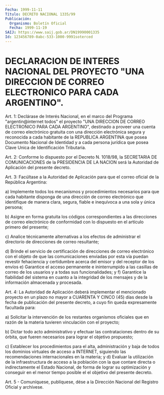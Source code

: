 ```yaml
---
Fecha: 1999-11-11
Título: DECRETO NACIONAL 1335/99
Publicación:
  Organismo: Boletín Oficial
  Fecha: 1999-11-19
SAIJ: https://www.saij.gob.ar/DN19990001335
Id: 123456789-0abc-533-1000-9991soterced
---
```

# DECLARACION DE INTERES NACIONAL DEL PROYECTO "UNA  DIRECCION DE CORREO ELECTRONICO PARA CADA ARGENTINO".

<a id="1"></a>
Art. 1: Declárase de Interés Nacional, en el marco del Programa "argentin@internet todos" el proyecto "UNA DIRECCION DE CORREO ELECTRONICO PARA CADA ARGENTINO", destinado a proveer una cuenta de correo electrónico gratuita con una dirección electrónica segura y reconocida a cada habitante de la REPUBLICA ARGENTINA que posea Documento Nacional de Identidad y a cada persona jurídica que posea Clave Unica de Identificación Tributaria.

<a id="2"></a>
Art. 2: Conforme lo dispuesto por el Decreto N. 1018/98, la SECRETARIA DE COMUNICACIONES de la PRESIDENCIA DE LA NACION será la Autoridad de Aplicación del presente decreto.

<a id="3"></a>
Art. 3: Facúltase a la Autoridad de Aplicación para que el correo oficial de la República Argentina:

a) Implemente todos los mecanismos y procedimientos necesarios para que cada habitante disponga de una dirección de correo electrónico que identifique de manera clara, segura, fiable e inequívoca a una sola y única persona;

b) Asigne en forma gratuita los códigos correspondientes a las direcciones de correo electrónico de conformidad con lo dispuesto en el artículo primero del presente;

c) Analice técnicamente alternativas a los efectos de administrar el directorio de direcciones de correo resultante;

d) Brinde el servicio de certificación de direcciones de correo electrónico con el objeto de que las comunicaciones enviadas por esta vía puedan revestir fehaciencia y certidumbre acerca del emisor y del receptor de los envíos e) Garantice el acceso permanente e ininterrumpido a las casillas de correo de los usuarios y a todas sus funcionalidades; y f) Garantice la fiabilidad del sistema en cuanto a la integridad de los mensajes y de la información almacenada y procesada.

<a id="4"></a>
Art. 4: La Autoridad de Aplicación deberá implementar el mencionado proyecto en un plazo no mayor a CUARENTA Y CINCO (45) días desde la fecha de publicación del presente decreto, a cuyo fin queda expresamente facultada para:

a) Solicitar la intervención de los restantes organismos oficiales que en razón de la materia tuvieren vinculación con el proyecto;

b) Dictar todo acto administrativo y efectuar las contrataciones dentro de su órbita, que fueren necesarios para lograr el objetivo propuesto;

c) Establecer los procedimientos para el alta, administración y baja de todos los dominios virtuales de acceso a INTERNET, siguiendo las recomendaciones internacionales en la materia; y d) Evaluar la utilización de la infraestructura de acceso a la población con la que contare directa o indirectamente el Estado Nacional, de forma de lograr su optimización y conseguir en el menor tiempo posible el el objetivo del presente decreto.

<a id="5"></a>
Art. 5 - Comuníquese,  publíquese, dése a la Dirección Nacional del Registro Oficial y archívese.
